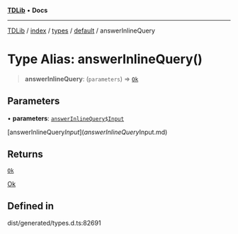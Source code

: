 [**TDLib**](../../../../../../README.md) • **Docs**

***

[TDLib](../../../../../../modules.md) / [index](../../../../../README.md) / [types](../../../README.md) / [default](../README.md) / answerInlineQuery

# Type Alias: answerInlineQuery()

> **answerInlineQuery**: (`parameters`) => [`Ok`](Ok.md)

## Parameters

• **parameters**: [`answerInlineQuery$Input`](answerInlineQuery$Input.md)

[answerInlineQuery$Input](answerInlineQuery$Input.md)

## Returns

[`Ok`](Ok.md)

[Ok](Ok.md)

## Defined in

dist/generated/types.d.ts:82691
